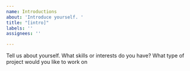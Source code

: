 ```yaml
---
name: Introductions
about: 'Introduce yourself. '
title: "[intro]"
labels: ''
assignees: ''

---
```


Tell us about yourself.
What skills or interests do you have?
What type of project would you like to work on
